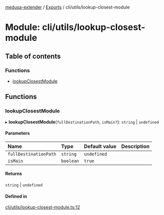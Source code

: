 [medusa-extender](../README.md) / [Exports](../modules.md) / cli/utils/lookup-closest-module

# Module: cli/utils/lookup-closest-module

## Table of contents

### Functions

- [lookupClosestModule](cli_utils_lookup_closest_module.md#lookupclosestmodule)

## Functions

### lookupClosestModule

▸ **lookupClosestModule**(`fullDestinationPath`, `isMain?`): `string` \| `undefined`

#### Parameters

| Name | Type | Default value | Description |
| :------ | :------ | :------ | :------ |
| `fullDestinationPath` | `string` | `undefined` |  |
| `isMain` | `boolean` | `true` |  |

#### Returns

`string` \| `undefined`

#### Defined in

[cli/utils/lookup-closest-module.ts:12](https://github.com/adrien2p/medusa-extender/blob/12c4270/src/cli/utils/lookup-closest-module.ts#L12)
